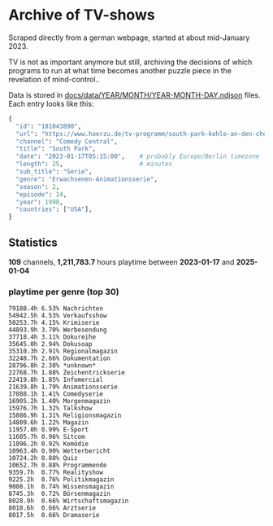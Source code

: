 # Archive of TV-shows

Scraped directly from a german webpage, started at about mid-January 2023.

TV is not as important anymore but still, archiving the decisions of which programs to run at what time
becomes another puzzle piece in the revelation of mind-control.. 

Data is stored in [docs/data/YEAR/MONTH/YEAR-MONTH-DAY.ndjson](docs/data/) files. 
Each entry looks like this:

```python
{
  "id": "181043890", 
  "url": "https://www.hoerzu.de/tv-programm/south-park-kohle-an-den-chefkoch/bid_181043890/", 
  "channel": "Comedy Central", 
  "title": "South Park", 
  "date": "2023-01-17T05:15:00",    # probably Europe/Berlin timezone 
  "length": 25,                     # minutes 
  "sub_title": "Serie", 
  "genre": "Erwachsenen-Animationsserie", 
  "season": 2, 
  "episode": 14, 
  "year": 1998, 
  "countries": ["USA"],
}
```

## Statistics

**109** channels, **1,211,783.7** hours playtime between **2023-01-17** and **2025-01-04**


### playtime per genre (top 30)

    79188.4h 6.53% Nachrichten
    54942.5h 4.53% Verkaufsshow
    50253.7h 4.15% Krimiserie
    44893.9h 3.70% Werbesendung
    37718.4h 3.11% Dokureihe
    35645.0h 2.94% Dokusoap
    35310.3h 2.91% Regionalmagazin
    32248.7h 2.66% Dokumentation
    28796.8h 2.38% *unknown*
    22768.7h 1.88% Zeichentrickserie
    22419.8h 1.85% Infomercial
    21639.8h 1.79% Animationsserie
    17088.1h 1.41% Comedyserie
    16905.2h 1.40% Morgenmagazin
    15976.7h 1.32% Talkshow
    15886.9h 1.31% Religionsmagazin
    14809.6h 1.22% Magazin
    11957.0h 0.99% E-Sport
    11605.7h 0.96% Sitcom
    11096.2h 0.92% Komödie
    10963.4h 0.90% Wetterbericht
    10724.2h 0.88% Quiz
    10652.7h 0.88% Programmende
    9359.7h  0.77% Realityshow
    9225.2h  0.76% Politikmagazin
    9008.1h  0.74% Wissensmagazin
    8745.3h  0.72% Börsenmagazin
    8028.9h  0.66% Wirtschaftsmagazin
    8018.6h  0.66% Arztserie
    8017.5h  0.66% Dramaserie
